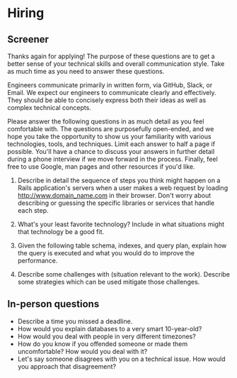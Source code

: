 Hiring
======


Screener
--------

Thanks again for applying! The purpose of these questions are to get a better sense of your technical skills and overall communication style. Take as much time as you need to answer these questions.

Engineers communicate primarily in written form, via GitHub, Slack, or Email. We expect our engineers to communicate clearly and effectively. They should be able to concisely express both their ideas as well as complex technical concepts.

Please answer the following questions in as much detail as you feel comfortable with. The questions are purposefully open-ended, and we hope you take the opportunity to show us your familiarity with various technologies, tools, and techniques.
Limit each answer to half a page if possible. You'll have a chance to discuss your answers in further detail during a phone interview if we move forward in the process. Finally, feel free to use Google, man pages and other resources if you'd like.

1) Describe in detail the sequence of steps you think might happen on a Rails application's servers when a user makes a web request by loading http://www.domain_name.com in their browser. Don't worry about describing or guessing the specific libraries or services that handle each step.

2) What's your least favorite technology? Include in what situations might that technology be a good fit.

3) Given the following table schema, indexes, and query plan, explain how the query is executed and what you would do to improve the performance.

4) Describe some challenges with (situation relevant to the work). Describe some strategies which can be used mitigate those challenges.


In-person questions
-------------------

* Describe a time you missed a deadline.
* How would you explain databases to a very smart 10-year-old?
* How would you deal with people in very different timezones?
* How do you know if you offended someone or made them uncomfortable? How would you deal with it?
* Let's say someone disagrees with you on a technical issue. How would you approach that disagreement?
